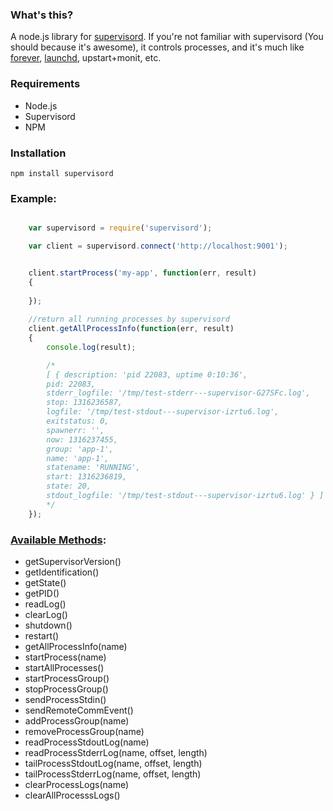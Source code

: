 ### What's this?

A node.js library for [supervisord](http://supervisord.org/). If you're not familiar with supervisord (You should because it's awesome), it controls processes, and it's much like [forever](https://github.com/indexzero/forever), [launchd](http://en.wikipedia.org/wiki/Launchd), upstart+monit, etc. 


### Requirements


- Node.js 
- Supervisord 
- NPM

### Installation

	npm install supervisord


### Example:


```javascript

	var supervisord = require('supervisord');

	var client = supervisord.connect('http://localhost:9001');


	client.startProcess('my-app', function(err, result)
	{
		
	});
	
	//return all running processes by supervisord
	client.getAllProcessInfo(function(err, result)
	{
		console.log(result);

		/*
		[ { description: 'pid 22083, uptime 0:10:36',
	    pid: 22083,
	    stderr_logfile: '/tmp/test-stderr---supervisor-G27SFc.log',
	    stop: 1316236587,
	    logfile: '/tmp/test-stdout---supervisor-izrtu6.log',
	    exitstatus: 0,
	    spawnerr: '',
	    now: 1316237455,
	    group: 'app-1',
	    name: 'app-1',
	    statename: 'RUNNING',
	    start: 1316236819,
	    state: 20,
	    stdout_logfile: '/tmp/test-stdout---supervisor-izrtu6.log' } ]
    	*/
	});

```


### [Available Methods](http://supervisord.org/api.html?highlight=api):

- getSupervisorVersion()
- getIdentification()
- getState()
- getPID()
- readLog()
- clearLog()
- shutdown()
- restart()
- getAllProcessInfo(name)
- startProcess(name)
- startAllProcesses()
- startProcessGroup()
- stopProcessGroup()
- sendProcessStdin()
- sendRemoteCommEvent()
- addProcessGroup(name)
- removeProcessGroup(name)
- readProcessStdoutLog(name)
- readProcessStderrLog(name, offset, length)
- tailProcessStdoutLog(name, offset, length)
- tailProcessStderrLog(name, offset, length)
- clearProcessLogs(name)
- clearAllProcesssLogs()


